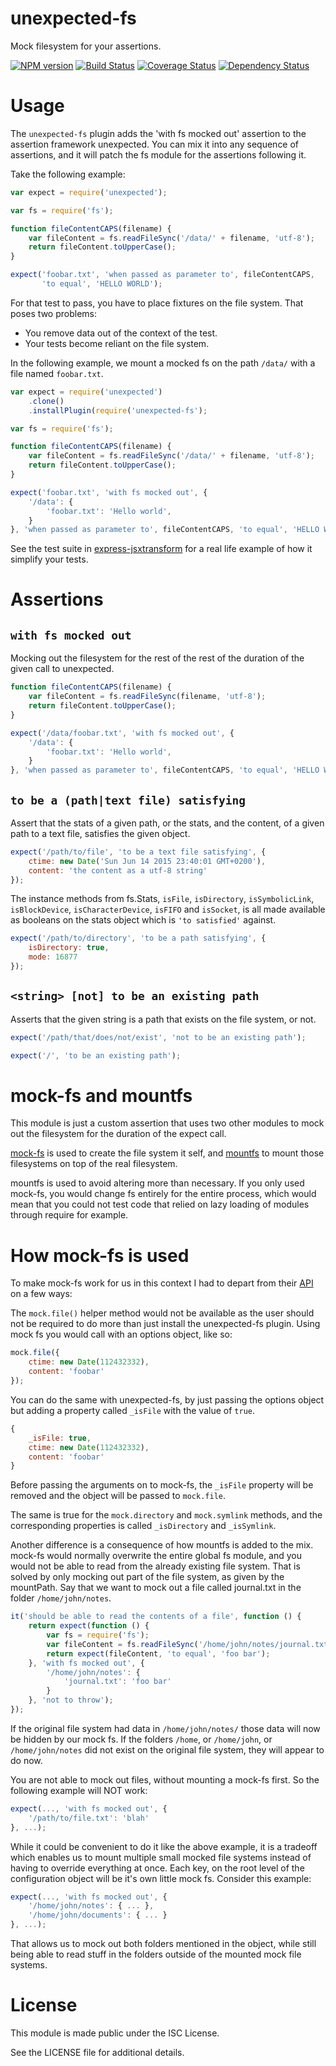 # unexpected-fs

Mock filesystem for your assertions.

[![NPM version](https://badge.fury.io/js/unexpected-fs.svg)](https://www.npmjs.com/package/unexpected-fs)
[![Build Status](https://travis-ci.org/unexpectedjs/unexpected-fs.svg?branch=master)](https://travis-ci.org/unexpectedjs/unexpected-fs)
[![Coverage Status](https://coveralls.io/repos/unexpectedjs/unexpected-fs/badge.svg?branch=master)](https://coveralls.io/r/unexpectedjs/unexpected-fs?branch=master)
[![Dependency Status](https://david-dm.org/unexpectedjs/unexpected-fs.svg)](https://david-dm.org/unexpectedjs/unexpected-fs)

# Usage

The `unexpected-fs` plugin adds the 'with fs mocked out' assertion to
the assertion framework unexpected. You can mix it into any sequence
of assertions, and it will patch the fs module for the assertions
following it.

Take the following example:

```js
var expect = require('unexpected');

var fs = require('fs');

function fileContentCAPS(filename) {
    var fileContent = fs.readFileSync('/data/' + filename, 'utf-8');
    return fileContent.toUpperCase();
}

expect('foobar.txt', 'when passed as parameter to', fileContentCAPS,
       'to equal', 'HELLO WORLD');
```

For that test to pass, you have to place fixtures on the file
system. That poses two problems:

- You remove data out of the context of the test.
- Your tests become reliant on the file system.

In the following example, we mount a mocked fs on the path `/data/`
with a file named `foobar.txt`.


```js
var expect = require('unexpected')
    .clone()
    .installPlugin(require('unexpected-fs');

var fs = require('fs');

function fileContentCAPS(filename) {
    var fileContent = fs.readFileSync('/data/' + filename, 'utf-8');
    return fileContent.toUpperCase();
}

expect('foobar.txt', 'with fs mocked out', {
    '/data': {
        'foobar.txt': 'Hello world',
    }
}, 'when passed as parameter to', fileContentCAPS, 'to equal', 'HELLO WORLD');
```

See the test suite in
[express-jsxtransform](https://github.com/gustavnikolaj/express-jsxtransform/blob/master/test/jsxtransform.js)
for a real life example of how it simplify your tests.

# Assertions

## `with fs mocked out`

Mocking out the filesystem for the rest of the rest of the duration of
the given call to unexpected.

```js
function fileContentCAPS(filename) {
    var fileContent = fs.readFileSync(filename, 'utf-8');
    return fileContent.toUpperCase();
}

expect('/data/foobar.txt', 'with fs mocked out', {
    '/data': {
        'foobar.txt': 'Hello world',
    }
}, 'when passed as parameter to', fileContentCAPS, 'to equal', 'HELLO WORLD');
```

## `to be a (path|text file) satisfying`

Assert that the stats of a given path, or the stats, and the content,
of a given path to a text file, satisfies the given object.

```js
expect('/path/to/file', 'to be a text file satisfying', {
    ctime: new Date('Sun Jun 14 2015 23:40:01 GMT+0200'),
    content: 'the content as a utf-8 string'
});
```

The instance methods from fs.Stats, `isFile`, `isDirectory`,
`isSymbolicLink`, `isBlockDevice`, `isCharacterDevice`, `isFIFO` and
`isSocket`, is all made available as booleans on the stats object
which is `'to satisfied'` against.

```js
expect('/path/to/directory', 'to be a path satisfying', {
    isDirectory: true,
    mode: 16877
});
```

## `<string> [not] to be an existing path`

Asserts that the given string is a path that exists on the file system, or not.

```js
expect('/path/that/does/not/exist', 'not to be an existing path');
```

```js
expect('/', 'to be an existing path');
```

# mock-fs and mountfs

This module is just a custom assertion that uses two other modules
to mock out the filesystem for the duration of the expect call.

[mock-fs](https://github.com/tschaub/mock-fs) is used to create the
file system it self, and
[mountfs](https://github.com/papandreou/node-mountfs) to mount those
filesystems on top of the real filesystem.

mountfs is used to avoid altering more than necessary. If you only used
mock-fs, you would change fs entirely for the entire process, which would
mean that you could not test code that relied on lazy loading of modules
through require for example.

# How mock-fs is used

To make mock-fs work for us in this context I had to depart from their
[API](https://github.com/tschaub/mock-fs/blob/master/readme.md) on a
few ways:

The `mock.file()` helper method would not be available as the user should
not be required to do more than just install the unexpected-fs plugin.
Using mock fs you would call with an options object, like so:

```js
mock.file({
    ctime: new Date(112432332),
    content: 'foobar'
});
```

You can do the same with unexpected-fs, by just passing the options object
but adding a property called `_isFile` with the value of `true`.

```js
{
    _isFile: true,
    ctime: new Date(112432332),
    content: 'foobar'
}
```

Before passing the arguments on to mock-fs, the `_isFile` property will
be removed and the object will be passed to `mock.file`.

The same is true for the `mock.directory` and `mock.symlink` methods,
and the corresponding properties is called `_isDirectory` and
`_isSymlink`.

Another difference is a consequence of how mountfs is added to the mix.
mock-fs would normally overwrite the entire global fs module, and you
would not be able to read from the already existing file system.
That is solved by only mocking out part of the file system, as given
by the mountPath. Say that we want to mock out a file called journal.txt
in the folder `/home/john/notes`.

```js
it('should be able to read the contents of a file', function () {
    return expect(function () {
        var fs = require('fs');
        var fileContent = fs.readFileSync('/home/john/notes/journal.txt', 'utf-8');
        return expect(fileContent, 'to equal', 'foo bar');
    }, 'with fs mocked out', {
        '/home/john/notes': {
            'journal.txt': 'foo bar'
        }
    }, 'not to throw');
});
```

If the original file system had data in `/home/john/notes/` those data
will now be hidden by our mock fs. If the folders `/home`, or `/home/john`,
or `/home/john/notes` did not exist on the original file system, they
will appear to do now.

You are not able to mock out files, without mounting a mock-fs first. So
the following example will NOT work:

```js
expect(..., 'with fs mocked out', {
    '/path/to/file.txt': 'blah'
}, ...);
```

While it could be convenient to do it like the above example, it is a
tradeoff which enables us to mount multiple small mocked file systems
instead of having to override everything at once. Each key, on the
root level of the configuration object will be it's own little mock fs.
Consider this example:

```js
expect(..., 'with fs mocked out', {
    '/home/john/notes': { ... },
    '/home/john/documents': { ... }
}, ...);
```

That allows us to mock out both folders mentioned in the object, while
still being able to read stuff in the folders outside of the mounted
mock file systems.

# License

This module is made public under the ISC License.

See the LICENSE file for additional details.
